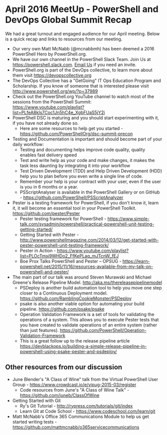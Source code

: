 # April 2016 MeetUp - PowerShell and DevOps Global Summit Recap
  
We had a great turnout and engaged audience for our April meeting. Below is a quick recap and links to resources from our meeting.
-   Our very own Matt McNabb (@mcnabbmh) has been deemed a 2016 PowerShell Hero by PowerShell.org.
-   We have our own channel in the PowerShell Slack Team. Join Us at https://powershell.slack.com. [Email Us](mailto:cincypsug@outlook.com) if you need an invite.
-   PowerShell.org is part of the DevOps collective, to learn more about them visit https://devopscollective.org
-   The DevOps Collective has a "GetGoing" IT Ops Education Program and Scholarship. If you know of someone that is interested please visit http://www.powershell.org/wp/?p=37989
-   Check out the PowerShell.org YouTube channel to watch most of the sessions from the PowerShell Summit: https://www.youtube.com/playlist?list=PLfeA8kIs7Coc1Jn5hC4e_XgbFUaS5jY2i
-   PowerShell DSC is maturing and you should start experimenting with it, if you have not already done so. 
    -   Here are some resources to help get you started - https://github.com/PowerShellOrg/dsc-summit-precon
-   Testing and Documentation is important and should become part of your daily workflow:
    -   Testing and documenting helps improve code quality, quality enables fast delivery speed
    -   Test and write help as your code and make changes, it makes the task less daunting by integrating it into your workflow
    -   Test Driven Development (TDD) and Help Driven Development (HDD) help you to plan before you even write a single line of code.
    -   Remember your help is your contract with your user, even if the user is you in 6 months or a year.
    -   PSScriptAnalyser is available in the PowerShell Gallery or on GitHub - https://github.com/PowerShell/PSScriptAnalyzer
-   Pester is a testing framework for PowerShell, if you don't know it, learn it, it will become an essential tool in your PowerShell Toolkit. https://github.com/pester/Pester
    -   Pester testing framework for PowerShell - https://www.simple-talk.com/sysadmin/powershell/practical-powershell-unit-testing-getting-started/
    -   Getting Started with Pester - http://www.powershellmagazine.com/2014/03/12/get-started-with-pester-powershell-unit-testing-framework/
    -   Pester in Action - https://www.youtube.com/playlist?list=PLOcTmsj9WHDo2_FfKePLaq_mJTcnW_fEJ
    -   Boe Prox Talks PowerShell and Pester – OPSUG - https://learn-powershell.net/2015/11/16/resources-available-from-my-talk-on-powershell-and-pester/
-   The main part of our talk was around Steven Murawski and Michael Greene's Release Pipeline Model. http://aka.ms/thereleasepipelinemodel
    -   PSDeploy is another build automation tool to help you move one step closer to a Continuous Deployment model. https://github.com/RamblingCookieMonster/PSDeploy
    -   psake is also another viable option for automating your build pipeline. https://github.com/psake/psake
    -   Operation Validation Framework is a set of tools for validating the operations of a system. This allows you to execute Pester tests that you have created to validate operations of an entire system (rather than just features). https://github.com/PowerShell/Operation-Validation-Framework
    -   This is a great follow up to the release pipeline article https://devblackops.io/building-a-simple-release-pipeline-in-powershell-using-psake-pester-and-psdeploy/ 
  
## Other resources from our discussion
-   June Blender's "A Class of Wine" talk from the Virtual PowerShell User Group - https://www.crowdcast.io/e/vipug-2015-03/register
    -   Code resources from June's "A Class of Wine Talk" - https://github.com/juneb/ClassOfWine
-   Getting Started with Git
    -   Ry's Git Tutorial - http://rypress.com/tutorials/git/index
    -   Learn Git at Code School - https://www.codeschool.com/learn/git
-   Matt McNabb's Office 365 Communications Module to help us get started writing tests - https://github.com/mattmcnabb/o365servicecommunications
